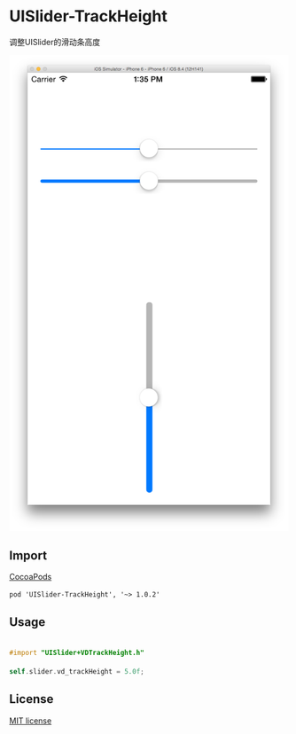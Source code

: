 # UISlider-TrackHeight
调整UISlider的滑动条高度 
<p align="center" >
<img src="screenshots1.png" />
</p>

## Import
[CocoaPods](http://cocoapods.org)

`pod 'UISlider-TrackHeight', '~> 1.0.2'`

## Usage
```objective-c

#import "UISlider+VDTrackHeight.h"

self.slider.vd_trackHeight = 5.0f;

```
## License

[MIT license](LICENSE)
